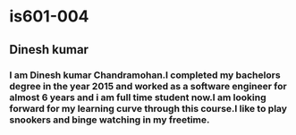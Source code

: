 # is601-004
## Dinesh kumar
### I am Dinesh kumar Chandramohan.I completed my bachelors degree in the year 2015 and worked as a software engineer for almost 6 years and i am full time student now.I am looking forward for my learning curve through this course.I like to play snookers and binge watching in my freetime.

